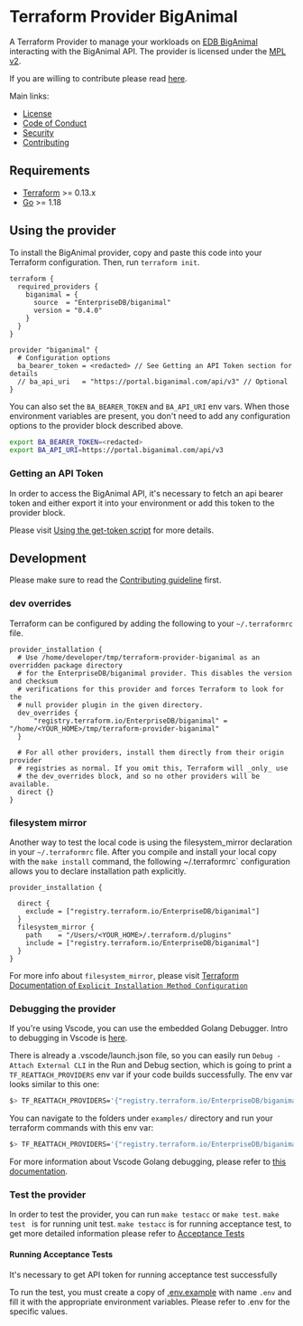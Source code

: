 # Terraform Provider BigAnimal

A Terraform Provider to manage your workloads
on [EDB BigAnimal](https://www.enterprisedb.com/products/biganimal-cloud-postgresql) interacting with the BigAnimal API.
The provider is licensed under the [MPL v2](https://www.mozilla.org/en-US/MPL/2.0/).

If you are willing to contribute please read [here](./CONTRIBUTING.md).

Main links:

- [License](./LICENSE)
- [Code of Conduct](./CODE_OF_CONDUCT.md)
- [Security](./SECURITY.md)
- [Contributing](./CONTRIBUTING.md)

## Requirements

- [Terraform](https://www.terraform.io/downloads.html) >= 0.13.x
- [Go](https://golang.org/doc/install) >= 1.18

## Using the provider

To install the BigAnimal provider, copy and paste this code into your Terraform configuration. Then,
run `terraform init`.

```hcl
terraform {
  required_providers {
    biganimal = {
      source  = "EnterpriseDB/biganimal"
      version = "0.4.0"
    }
  }
}

provider "biganimal" {
  # Configuration options
  ba_bearer_token = <redacted> // See Getting an API Token section for details
  // ba_api_uri   = "https://portal.biganimal.com/api/v3" // Optional
}
```

You can also set the `BA_BEARER_TOKEN` and `BA_API_URI` env vars. When those environment variables are present, you
don't need to add any configuration options to the provider block described above.

```bash
export BA_BEARER_TOKEN=<redacted>
export BA_API_URI=https://portal.biganimal.com/api/v3
```

### Getting an API Token

In order to access the BigAnimal API, it's necessary to fetch an api bearer token and either export it into your
environment or add this token to the provider block.

Please
visit [Using the get-token script](https://www.enterprisedb.com/docs/biganimal/latest/reference/api/#using-the-get-token-script)
for more details.

## Development

Please make sure to read the [Contributing guideline](./CONTRIBUTING.md) first.

### dev overrides

Terraform can be configured by adding the following to your `~/.terraformrc` file.

```
provider_installation {
  # Use /home/developer/tmp/terraform-provider-biganimal as an overridden package directory
  # for the EnterpriseDB/biganimal provider. This disables the version and checksum
  # verifications for this provider and forces Terraform to look for the
  # null provider plugin in the given directory.
  dev_overrides {
      "registry.terraform.io/EnterpriseDB/biganimal" = "/home/<YOUR_HOME>/tmp/terraform-provider-biganimal"
  }

  # For all other providers, install them directly from their origin provider
  # registries as normal. If you omit this, Terraform will _only_ use
  # the dev_overrides block, and so no other providers will be available.
  direct {}
}
```

### filesystem mirror

Another way to test the local code is using the filesystem_mirror declaration in your `~/.terraformrc` file.
After you compile and install your local copy with the `make install` command, the following ~/.terraformrc`
configuration allows you to declare installation path explicitly.

```
provider_installation {

  direct {
    exclude = ["registry.terraform.io/EnterpriseDB/biganimal"]
  }
  filesystem_mirror {
    path    = "/Users/<YOUR_HOME>/.terraform.d/plugins"
    include = ["registry.terraform.io/EnterpriseDB/biganimal"]
  }
}
```

For more info about `filesystem_mirror`, please
visit [Terraform Documentation of `Explicit Installation Method Configuration`](https://developer.hashicorp.com/terraform/cli/config/config-file#explicit-installation-method-configuration)

### Debugging the provider

If you're using Vscode, you can use the embedded Golang Debugger. Intro to debugging in Vscode
is [here](https://code.visualstudio.com/docs/editor/debugging).

There is already a .vscode/launch.json file, so you can easily run `Debug - Attach External CLI` in the Run and Debug
section, which is going to print a `TF_REATTACH_PROVIDERS` env var if your code builds successfully. The env var looks
similar to this one:

```bash
$> TF_REATTACH_PROVIDERS='{"registry.terraform.io/EnterpriseDB/biganimal":{"Protocol":"grpc","ProtocolVersion":5,"Pid":14123,"Test":true,"Addr":{"Network":"unix","String":"/var/folders/99/kt3b7rgn7wbcc55jt9zv_rch0000gn/T/plugin608643082"}}}'
```

You can navigate to the folders under `examples/` directory and run your terraform commands with this env var:

```bash
$> TF_REATTACH_PROVIDERS='{"registry.terraform.io/EnterpriseDB/biganimal":{"Protocol":"grpc","ProtocolVersion":5,"Pid":14123,"Test":true,"Addr":{"Network":"unix","String":"/var/folders/99/kt3b7rgn7wbcc55jt9zv_rch0000gn/T/plugin608643082"}}}' terraform plan
```

For more information about Vscode Golang debugging, please refer
to [this documentation](https://github.com/golang/vscode-go/blob/master/docs/debugging.md).

### Test the provider

In order to test the provider, you can run `make testacc` or `make test`. `make test ` is for running unit
test. `make testacc` is for running acceptance test, to get more detailed information please refer
to [Acceptance Tests](https://developer.hashicorp.com/terraform/plugin/sdkv2/testing/acceptance-tests)

#### Running Acceptance Tests

It's necessary to get API token for running acceptance test successfully

To run the test, you must create a copy of [.env.example](.env.example) with name `.env` and fill it with the appropriate environment variables.  Please refer
to .env for the specific values.
